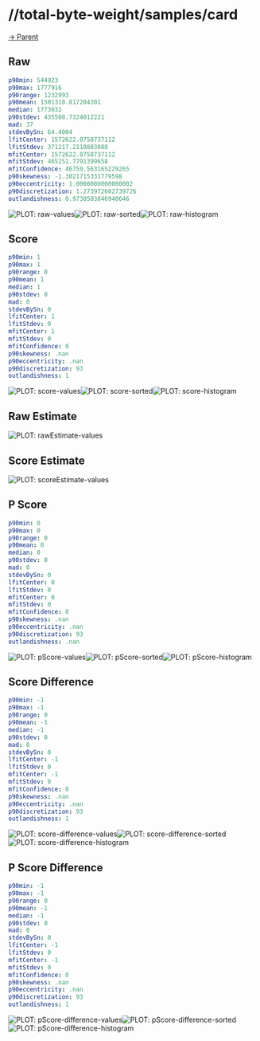 
# //total-byte-weight/samples/card

[→ Parent](../..)


## Raw


```yaml
p90min: 544923
p90max: 1777916
p90range: 1232993
p90mean: 1501310.817204301
median: 1773032
p90stdev: 435508.7324012221
mad: 37
stdevBySn: 64.4004
lfitCenter: 1572622.8758737112
lfitStdev: 371217.2110883088
mfitCenter: 1572622.8758737112
mfitStdev: 465251.7791399658
mfitConfidence: 46759.563165229265
p90skewness: -1.3021715331779598
p90eccentricity: 1.0000000000000002
p90discretization: 1.273972602739726
outlandishness: 0.9730503846940646

```

![PLOT: raw-values](./raw/values.svg)![PLOT: raw-sorted](./raw/sorted.svg)![PLOT: raw-histogram](./raw/histogram.svg)
## Score


```yaml
p90min: 1
p90max: 1
p90range: 0
p90mean: 1
median: 1
p90stdev: 0
mad: 0
stdevBySn: 0
lfitCenter: 1
lfitStdev: 0
mfitCenter: 1
mfitStdev: 0
mfitConfidence: 0
p90skewness: .nan
p90eccentricity: .nan
p90discretization: 93
outlandishness: 1

```

![PLOT: score-values](./score/values.svg)![PLOT: score-sorted](./score/sorted.svg)![PLOT: score-histogram](./score/histogram.svg)
## Raw Estimate

![PLOT: rawEstimate-values](./rawEstimate/values.svg)
## Score Estimate

![PLOT: scoreEstimate-values](./scoreEstimate/values.svg)
## P Score


```yaml
p90min: 0
p90max: 0
p90range: 0
p90mean: 0
median: 0
p90stdev: 0
mad: 0
stdevBySn: 0
lfitCenter: 0
lfitStdev: 0
mfitCenter: 0
mfitStdev: 0
mfitConfidence: 0
p90skewness: .nan
p90eccentricity: .nan
p90discretization: 93
outlandishness: .nan

```

![PLOT: pScore-values](./pScore/values.svg)![PLOT: pScore-sorted](./pScore/sorted.svg)![PLOT: pScore-histogram](./pScore/histogram.svg)
## Score Difference


```yaml
p90min: -1
p90max: -1
p90range: 0
p90mean: -1
median: -1
p90stdev: 0
mad: 0
stdevBySn: 0
lfitCenter: -1
lfitStdev: 0
mfitCenter: -1
mfitStdev: 0
mfitConfidence: 0
p90skewness: .nan
p90eccentricity: .nan
p90discretization: 93
outlandishness: 1

```

![PLOT: score-difference-values](./score-difference/values.svg)![PLOT: score-difference-sorted](./score-difference/sorted.svg)![PLOT: score-difference-histogram](./score-difference/histogram.svg)
## P Score Difference


```yaml
p90min: -1
p90max: -1
p90range: 0
p90mean: -1
median: -1
p90stdev: 0
mad: 0
stdevBySn: 0
lfitCenter: -1
lfitStdev: 0
mfitCenter: -1
mfitStdev: 0
mfitConfidence: 0
p90skewness: .nan
p90eccentricity: .nan
p90discretization: 93
outlandishness: 1

```

![PLOT: pScore-difference-values](./pScore-difference/values.svg)![PLOT: pScore-difference-sorted](./pScore-difference/sorted.svg)![PLOT: pScore-difference-histogram](./pScore-difference/histogram.svg)